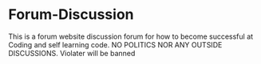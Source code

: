 # Forum-Discussion

This is a forum website discussion forum for how to become successful at Coding and self learning code.
NO POLITICS NOR ANY OUTSIDE DISCUSSIONS. Violater will be banned

